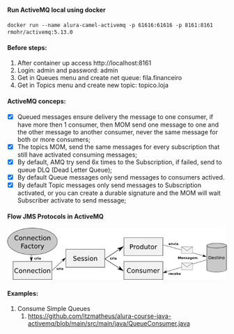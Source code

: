 #### Run ActiveMQ local using docker
```shell
docker run --name alura-camel-activemq -p 61616:61616 -p 8161:8161 rmohr/activemq:5.13.0
```

#### Before steps:

1. After container up access http://localhost:8161
2. Login: admin and password: admin
3. Get in Queues menu and create net queue: fila.financeiro
4. Get in Topics menu and create new topic: topico.loja

#### ActiveMQ conceps:

- [x] Queued messages ensure delivery the message to one consumer, if have more then 1 consumer, then MOM send one message to one and the other message to another consumer, never the same message for both or more consumers;
- [x] The topics MOM, send the same messages for every subscription that still have activated consuming messages;
- [x] By default, AMQ try send 6x times to the Subscription, if failed, send to queue DLQ (Dead Letter Queue);
- [x] By default Queue messages only send messages to consumers actived.
- [x] By default Topic messages only send messages to Subscription activated, or you can create a durable signature and the MOM will wait Subscriber activate to send message;

#### Flow JMS Protocols in ActiveMQ

![](imagens/jms-comp.png)

#### Examples:

1. Consume Simple Queues
   1. https://github.com/itzmatheus/alura-course-java-activemq/blob/main/src/main/java/QueueConsumer.java